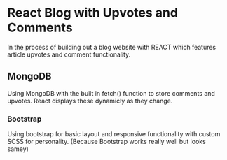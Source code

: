 # React Blog with Upvotes and Comments

In the process of building out a blog website with REACT which features article upvotes and comment functionality.

## MongoDB

Using MongoDB with the built in fetch() function to store comments and upvotes. React displays these dynamicly as they change.

### Bootstrap

Using bootstrap for basic layout and responsive functionality with custom SCSS for personality. (Because Bootstrap works really well but looks samey)
